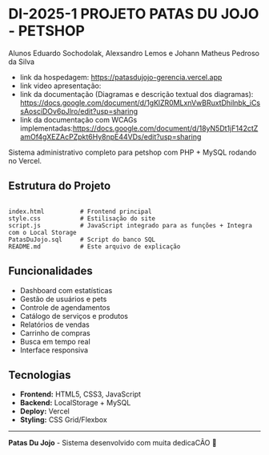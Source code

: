# DI-2025-1 PROJETO PATAS DU JOJO - PETSHOP

Alunos Eduardo Sochodolak,
       Alexsandro Lemos e 
       Johann Matheus Pedroso da Silva

- link da hospedagem: https://patasdujojo-gerencia.vercel.app
- link video apresentação: 
- link da documentação (Diagramas e descrição textual dos diagramas): https://docs.google.com/document/d/1gKlZR0MLxnVwBRuxtDhilnbk_iCssAosciDOv6pJlro/edit?usp=sharing
- link da documentação com WCAGs implementadas:https://docs.google.com/document/d/18yN5Dt1jF142ctZamOf4gXEZAcPZpkt6Hy8npE44VDs/edit?usp=sharing


Sistema administrativo completo para petshop com PHP + MySQL rodando no Vercel.

## Estrutura do Projeto

```

index.html          # Frontend principal
style.css           # Estilisação do site
script.js           # JavaScript integrado para as funções + Integra com o Local Storage
PatasDuJojo.sql     # Script do banco SQL 
README.md           # Este arquivo de explicação
```

## Funcionalidades

- Dashboard com estatísticas
- Gestão de usuários e pets  
- Controle de agendamentos
- Catálogo de serviços e produtos
- Relatórios de vendas
- Carrinho de compras
- Busca em tempo real
- Interface responsiva


## Tecnologias

- **Frontend:** HTML5, CSS3, JavaScript 
- **Backend:** LocalStorage + MySQL
- **Deploy:** Vercel
- **Styling:** CSS Grid/Flexbox


---

**Patas Du Jojo** - Sistema desenvolvido com muita dedicaCÃO 🐾
